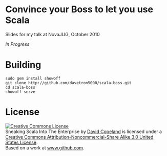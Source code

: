 # Convince your Boss to let you use Scala

Slides for my talk at NovaJUG, October 2010

_In Progress_

# Building

    sudo gem install showoff
    git clone http://github.com/davetron5000/scala-boss.git
    cd scala-boss
    showoff serve

# License

<a rel="license" href="http://creativecommons.org/licenses/by-nc-sa/3.0/us/"><img alt="Creative Commons License" style="border-width:0" src="http://i.creativecommons.org/l/by-nc-sa/3.0/us/88x31.png" /></a><br /><span xmlns:dc="http://purl.org/dc/elements/1.1/" href="http://purl.org/dc/dcmitype/Text" property="dc:title" rel="dc:type">Sneaking Scala Into The Enterprise</span> by <a xmlns:cc="http://creativecommons.org/ns#" href="http://www.github.com/davetron5000/scala-boss" property="cc:attributionName" rel="cc:attributionURL">David Copeland</a> is licensed under a <a rel="license" href="http://creativecommons.org/licenses/by-nc-sa/3.0/us/">Creative Commons Attribution-Noncommercial-Share Alike 3.0 United States License</a>.<br />Based on a work at <a xmlns:dc="http://purl.org/dc/elements/1.1/" href="http://www.github.com/davetron5000/scala-boss" rel="dc:source">www.github.com</a>.
